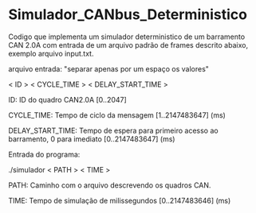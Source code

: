 # Simulador_CANbus_Deterministico

Codigo que implementa um simulador deterministico de um barramento CAN 2.0A
com entrada de um arquivo padrão de frames descrito abaixo, exemplo arquivo input.txt.

arquivo entrada:
"separar apenas por um espaço os valores"

< ID > < CYCLE_TIME > < DELAY_START_TIME >

ID: ID do quadro CAN2.0A [0..2047]

CYCLE_TIME: Tempo de ciclo da mensagem [1..2147483647] (ms)

DELAY_START_TIME: Tempo de espera para primeiro acesso ao barramento, 0 para imediato [0..2147483647] (ms)

Entrada do programa:

./simulador < PATH > < TIME >

PATH: Caminho com o arquivo descrevendo os quadros CAN.

TIME: Tempo de simulação de milissegundos [0..2147483646] (ms)
